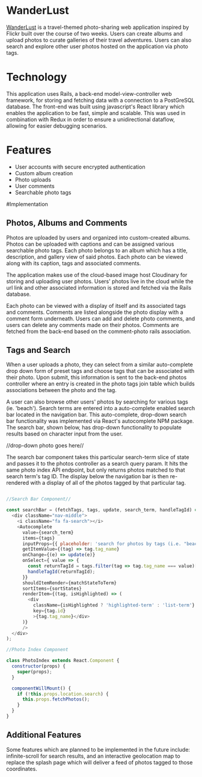 # WanderLust

[WanderLust](https://explorewanderlust.herokuapp.com/#/) is a travel-themed photo-sharing web application inspired by Flickr built over the course of two weeks. Users can create albums and upload photos to curate galleries of their travel adventures. Users can also search and explore other user photos hosted on the application via photo tags.

[Welcome Page]: https://github.com/eadams17/WanderLust/blob/master/docs/screenshots/profile_page.png

# Technology

This application uses Rails, a back-end model-view-controller web framework, for storing and fetching data with a connection to a PostGreSQL database. The front-end was built using javascript's React library which enables the application to be fast, simple and scalable. This was used in combination with Redux in order to ensure a unidirectional dataflow, allowing for easier debugging scenarios.

# Features

* User accounts with secure encrypted authentication
* Custom album creation
* Photo uploads
* User comments
* Searchable photo tags

#Implementation

## Photos, Albums and Comments

Photos are uploaded by users and organized into custom-created albums. Photos can be uploaded with captions and can be assigned various searchable photo tags. Each photo belongs to an album which has a title, description, and gallery view of said photos. Each photo can be viewed along with its caption, tags and associated comments.

The application makes use of the cloud-based image host Cloudinary for storing and uploading user photos. Users' photos live in the cloud while the url link and other associated information is stored and fetched via the Rails database.

Each photo can be viewed with a display of itself and its associated tags and comments. Comments are listed alongside the photo display with a comment form underneath. Users can add and delete photo comments, and users can delete any comments made on their photos. Comments are fetched from the back-end based on the comment-photo rails association.

[photo view display]: https://github.com/eadams17/WanderLust/blob/master/docs/screenshots/photo_view.png


## Tags and Search

When a user uploads a photo, they can select from a similar auto-complete drop down form of preset tags and choose tags that can be associated with their photo. Upon submit, this information is sent to the back-end photos controller where an entry is created in the photo tags join table which builds associations between the photo and the tag.

A user can also browse other users' photos by searching for various tags (ie. 'beach'). Search terms are entered into a auto-complete enabled search bar located in the navigation bar. This auto-complete, drop-down search bar functionality was implemented via React's autocomplete NPM package. The search bar, shown below, has drop-down functionality to populate results based on character input from the user.

//drop-down photo goes here//

The search bar component takes this particular search-term slice of state and passes it to the photos controller as a search query param. It hits the same photo index API endpoint, but only returns photos matched to that search term's tag ID. The display below the navigation bar is then re-rendered with a display of all of the photos tagged by that particular tag.

```javascript

//Search Bar Component//

const searchBar = (fetchTags, tags, update, search_term, handleTagId) => (
  <div className="nav-middle">
    <i className="fa fa-search"></i>
    <Autocomplete
      value={search_term}
      items={tags}
      inputProps={{ placeholder: 'search for photos by tags (i.e. "beach")', className: "search-input"}}
      getItemValue={(tag) => tag.tag_name}
      onChange={(e) => update(e)}
      onSelect={ value => {
        const returnTagId = tags.filter(tag => tag.tag_name === value)[0].id;
        handleTagId(returnTagId);
      }}
      shouldItemRender={matchStateToTerm}
      sortItems={sortStates}
      renderItem={(tag, isHighlighted) => (
        <div
          className={isHighlighted ? 'highlighted-term' : 'list-term'}
          key={tag.id}
          >{tag.tag_name}</div>
      )}
      />
  </div>
);

//Photo Index Component

class PhotoIndex extends React.Component {
  constructor(props) {
    super(props);
  }

  componentWillMount() {
    if (!this.props.location.search) {
      this.props.fetchPhotos();
    }
  }
}

```

## Additional Features

Some features which are planned to be implemented in the future include: infinite-scroll for search results, and an interactive geolocation map to replace the splash page which will deliver a feed of photos tagged to those coordinates.
